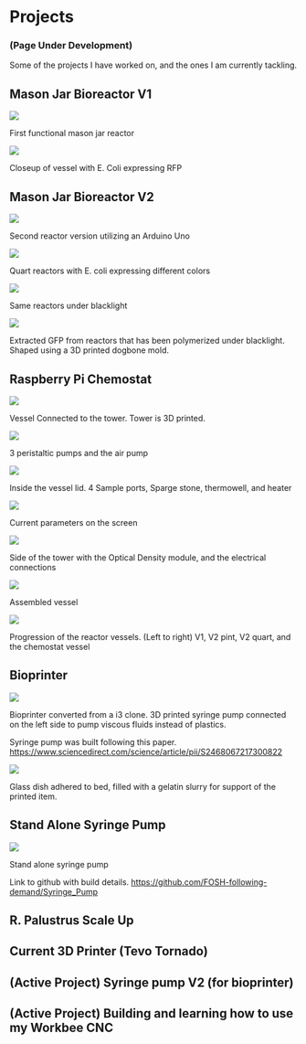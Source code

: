# Projects
### (Page Under Development)
Some of the projects I have worked on, and the ones I am currently tackling.

## Mason Jar  Bioreactor V1

![](assets/README-e31a08d0.jpg)

First functional mason jar reactor

![](assets/README-92a26e02.jpg)

Closeup of vessel with E. Coli expressing RFP

## Mason Jar Bioreactor V2

![](assets/README-0bb9f751.jpg)

Second reactor version utilizing an Arduino Uno

![](assets/README-0b7a33d8.jpg)

Quart reactors with E. coli expressing different colors

![](assets/README-1e7e8f98.jpg)

Same reactors under blacklight

![](assets/README-a17d6e33.jpg)

Extracted GFP from reactors that has been polymerized under blacklight. Shaped using a 3D printed dogbone mold.


## Raspberry Pi Chemostat

![](assets/README-d1a1bf47.JPG)

Vessel Connected to the tower. Tower is 3D printed.

![](assets/README-e0b1f76f.JPG)

3 peristaltic pumps and the air pump

![](assets/README-9175efb1.JPG)

Inside the vessel lid. 4 Sample ports, Sparge stone, thermowell, and heater

![](assets/README-e83ab4a9.JPG)

Current parameters on the screen

![](assets/README-5146c852.JPG)

Side of the tower with the Optical Density module, and the electrical connections

![](assets/README-bfd02e1f.JPG)

Assembled vessel

![](assets/README-73873263.JPG)

Progression of the reactor vessels. (Left to right) V1, V2 pint, V2 quart, and the chemostat vessel

## Bioprinter

![](assets/README-0fae1e54.jpg)

Bioprinter converted from a i3 clone. 3D printed syringe pump connected on the left side to pump viscous fluids instead of plastics.

Syringe pump was built following this paper. https://www.sciencedirect.com/science/article/pii/S2468067217300822

![](assets/README-7df9f339.png)

Glass dish adhered to bed, filled with a gelatin slurry for support of the printed item.

## Stand Alone Syringe Pump

![](assets/README-1bca026d.jpg)

Stand alone syringe pump

Link to github with build details.
https://github.com/FOSH-following-demand/Syringe_Pump

## R. Palustrus Scale Up

## Current 3D Printer (Tevo Tornado)

## (Active Project) Syringe pump V2 (for bioprinter)

## (Active Project) Building and learning how to use my Workbee CNC
